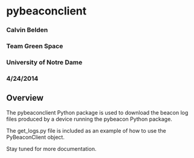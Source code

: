 <h1>pybeaconclient</h1>

<h3>Calvin Belden</h3>
<h3>Team Green Space</h3>
<h3>University of Notre Dame</h3>
<h3>4/24/2014</h3>

<h2>Overview</h2>
<p>The pybeaconclient Python package is used to download
the beacon log files produced by a device running the pybeacon
Python package.<p>

<p>The get_logs.py file is included as an example of how to use the PyBeaconClient object.<p>

<p>Stay tuned for more documentation.</p>

